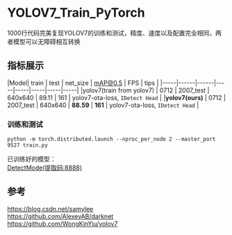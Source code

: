 # YOLOV7_Train_PyTorch
1000行代码完美复现YOLOV7的训练和测试，精度、速度以及配置完全相同，两者模型可以无障碍相互转换  

## 指标展示
|Model| train | test | net_size | mAP@0.5 | FPS | tips |
|-----|------|------|-----|-----|-----|-----|-----|
|yolov7(train from yolov7) | 0712 |	2007_test | 640x640 |	89.11 |	161 |	yolov7-ota-loss, `IDetect Head` |
|**yolov7(ours)** | 0712 |	2007_test | 640x640 |	**88.59** |	**161** | yolov7-ota-loss, `IDetect Head` |

### 训练和测试
```shell script
python -m torch.distributed.launch --nproc_per_node 2 --master_port 9527 train.py
```
已训练好的模型：  
[DetectMode(提取码:8888)](https://pan.baidu.com/s/1w4nOx0VSx5trbK7sL0PkBA)  

## 参考
https://blog.csdn.net/samylee  
https://github.com/AlexeyAB/darknet  
https://github.com/WongKinYiu/yolov7
